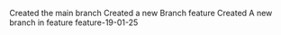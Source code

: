 Created the main branch
Created a new Branch feature
Created A new branch in feature feature-19-01-25